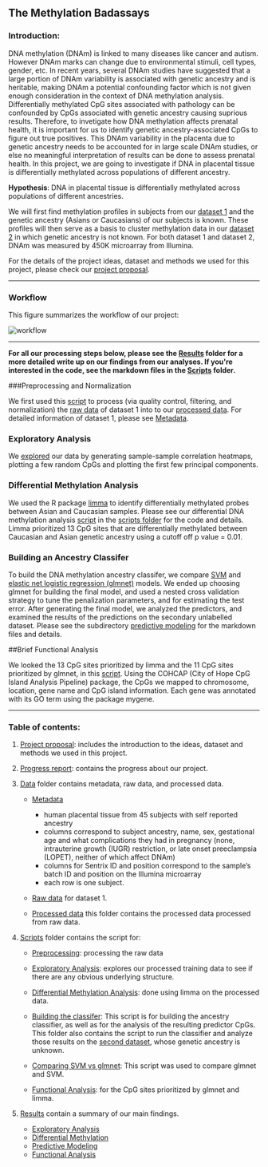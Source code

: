 ## The Methylation Badassays

### Introduction:

DNA methylation (DNAm) is linked to many diseases like cancer and autism. However DNAm marks can change due to environmental stimuli, cell types, gender, etc. In recent years, several DNAm studies have suggested that a large portion of DNAm variability is associated with genetic ancestry and is heritable, making DNAm a potential confounding factor which is not given enough consideration in the context of DNA methylation analysis. Differentially methylated CpG sites associated with pathology can be confounded by CpGs associated with genetic ancestry causing suprious results. Therefore, to invetigate how DNA methylation affects prenatal health, it is important for us to identify genetic ancestry-associated CpGs to figure out true positives. This DNAm variability in the placenta due to genetic ancestry needs to be accounted for in large scale DNAm studies, or else no meaningful interpretation of results can be done to assess prenatal health. In this project, we are going to investigate if DNA in placental tissue is differentially methylated across populations of different ancestry. 

**Hypothesis**: DNA in placental tissue is differentially methylated across populations of different ancestries.

We will first find methylation profiles in subjects from our [dataset 1](https://github.com/STAT540-UBC/team_Methylation-Badassays/tree/master/Data/Raw%20Data) and the genetic ancestry (Asians or Caucasians) of our subjects is known. These profiles will then serve as a basis to cluster methylation data in our [dataset 2](https://www.ncbi.nlm.nih.gov/geo/query/acc.cgi?acc=GSE69502) in which genetic ancestry is not known. For both dataset 1 and dataset 2, DNAm was measured by 450K microarray from Illumina.

For the details of the project ideas, dataset and methods we used for this project, please check our [project proposal](https://github.com/STAT540-UBC/team_Methylation-Badassays/blob/master/project_proposal.md). 

------
### Workflow

This figure summarizes the workflow of our project:

![workflow](https://cloud.githubusercontent.com/assets/24922214/24690299/deb7dc8c-1980-11e7-9554-ec0ca92f4038.png)

------

**For all our processing steps below, please see the [Results](https://github.com/STAT540-UBC/team_Methylation-Badassays/tree/master/Results) folder for a more detailed write up on our findings from our analyses. If you're interested in the code, see the markdown files in the [Scripts](https://github.com/STAT540-UBC/team_Methylation-Badassays/tree/master/Scripts) folder.**

###Preprocessing and Normalization

We first used this [script](https://github.com/STAT540-UBC/team_Methylation-Badassays/blob/master/Scripts/Preprocessing/PreprocessQC.md) to process (via quality control, filtering, and normalization) the [raw data](https://github.com/STAT540-UBC/team_Methylation-Badassays/tree/master/Data/Raw%20Data) of dataset 1 into to our [processed data](https://github.com/STAT540-UBC/team_Methylation-Badassays/tree/master/Data/Processed%20Data). For detailed information of dataset 1, please see [Metadata](https://github.com/STAT540-UBC/team_Methylation-Badassays/blob/master/Data/Raw%20Data/samplesheet.csv).


### Exploratory Analysis

We [explored](https://github.com/STAT540-UBC/team_Methylation-Badassays/blob/master/Scripts/ExploratoryAnalysis/Exploratory.md) our data by generating sample-sample correlation heatmaps, plotting a few random CpGs and plotting the first few principal components.

### Differential Methylation Analysis

We used the R package [limma](https://bioconductor.org/packages/release/bioc/html/limma.html) to identify differentially methylated probes between Asian and Caucasian samples. Please see our differential DNA methylation analysis [script](https://github.com/STAT540-UBC/team_Methylation-Badassays/blob/master/Scripts/Limma/Limma.md) in the [scripts folder](https://github.com/STAT540-UBC/team_Methylation-Badassays/tree/master/Scripts) for the code and details. Limma prioritized 13 CpG sites that are differentially methylated between Caucasian and Asian genetic ancestry using a cutoff off p value = 0.01.

### Building an Ancestry Classifer

To build the DNA methylation ancestry classifer, we compare [SVM](http://ca.wiley.com/WileyCDA/WileyTitle/productCd-0471030031.html) and [elastic net logistic regression (glmnet)](https://genomebiology.biomedcentral.com/articles/10.1186/gb-2013-14-10-r115) models. We ended up choosing glmnet for building the final model, and used a nested cross validation strategy to tune the penalization parameters, and for estimating the test error. After generating the final model, we analyzed the predictors, and examined the results of the predictions on the secondary unlabelled dataset. Please see the subdirectory [predictive modeling](https://github.com/STAT540-UBC/team_Methylation-Badassays/tree/master/Scripts/PredictiveModeling) for the markdown files and details. 

##Brief Functional Analysis

We looked the 13 CpG sites prioritized by limma and the 11 CpG sites prioritized by glmnet, in this [script](https://github.com/STAT540-UBC/team_Methylation-Badassays/blob/master/Scripts/FunctionalAnalysis/FunctionalAnalysis.md). Using the COHCAP (City of Hope CpG Island Analysis Pipeline) package, the CpGs we mapped to chromosome, location, gene name and CpG island information. Each gene was annotated with its GO term using the package mygene.

------
### Table of contents:

1. [Project proposal](https://github.com/STAT540-UBC/team_Methylation-Badassays/blob/master/project_proposal.md): includes the introduction to the ideas, dataset and methods we used in this project.

2. [Progress report](https://github.com/STAT540-UBC/team_Methylation-Badassays/blob/master/progress_report.md): contains the progress about our project.

3. [Data](https://github.com/STAT540-UBC/team_Methylation-Badassays/tree/master/Data) folder contains metadata, raw data, and processed data.

    * [Metadata](https://github.com/STAT540-UBC/team_Methylation-Badassays/blob/master/Data/Raw%20Data/samplesheet.csv)
      + human placental tissue from 45 subjects with self reported ancestry
      + columns correspond to subject ancestry, name, sex, gestational age and what complications they had in pregnancy (none, intrauterine growth (IUGR) restriction, or late onset preeclampsia (LOPET), neither of which affect DNAm)
      + columns for Sentrix ID and position correspond to the sample’s batch ID and position on the Illumina microarray 
      + each row is one subject.
      
    * [Raw data](https://github.com/STAT540-UBC/team_Methylation-Badassays/tree/master/Data/Raw%20Data) for dataset 1.
    
    * [Processed data](https://github.com/STAT540-UBC/team_Methylation-Badassays/tree/master/Data/Processed%20Data) this folder contains the processed data processed from raw data.

4. [Scripts](https://github.com/STAT540-UBC/team_Methylation-Badassays/tree/master/Scripts) folder contains the script for:

    * [Preprocessing](https://github.com/STAT540-UBC/team_Methylation-Badassays/blob/master/Scripts/Preprocessing/PreprocessQC.md): processing the raw data
    
    * [Exploratory Analysis](https://github.com/STAT540-UBC/team_Methylation-Badassays/blob/master/Scripts/ExploratoryAnalysis/Exploratory.md): explores our processed training data to see if there are any obvious underlying structure. 
    
    * [Differential Methylation Analysis](https://github.com/STAT540-UBC/team_Methylation-Badassays/blob/master/Scripts/Limma/Limma.md): done using limma on the processed data.
    
    * [Building the classifer](): This script is for building the ancestry classifier, as well as for the analysis of the resulting predictor CpGs. This folder also contains the script to run the classifier  and analyze those results on the [second dataset](https://epigeneticsandchromatin.biomedcentral.com/articles/10.1186/s13072-016-0054-8), whose genetic ancestry is unknown.
    
    * [Comparing SVM vs glmnet](https://github.com/STAT540-UBC/team_Methylation-Badassays/blob/master/Scripts/PredictiveModeling/PredictiveModeling.md): This script was used to compare glmnet and SVM. 

    * [Functional Analysis](https://github.com/STAT540-UBC/team_Methylation-Badassays/blob/master/Scripts/FunctionalAnalysis/FunctionalAnalysis.md): for the CpG sites prioritized by glmnet and limma.

5. [Results](https://github.com/STAT540-UBC/team_Methylation-Badassays/tree/master/results) contain a summary of our main findings. 

    * [Exploratory Analysis]()
    * [Differential Methylation]()
    * [Predictive Modeling]()
    * [Functional Analysis]()
    
